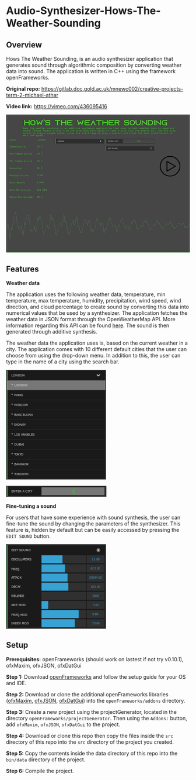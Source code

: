 # Audio-Synthesizer-Hows-The-Weather-Sounding

## Overview

Hows The Weather Sounding, is an audio synthesizer application that generates sound through algorithmic composition by converting weather data into sound. The application is written in C++ using the framework openFrameworks. 

**Original repo:** https://gitlab.doc.gold.ac.uk/mnewc002/creative-projects-term-2-michael-athar

**Video link:** https://vimeo.com/436095416

![](preview.gif)

## Features

**Weather data**

The application uses the following weather data, temperature, min temperature, max temperature, humidity, precipitation, wind speed, wind direction, and cloud percentage to create sound by converting this data into numerical values that be used by a synthesizer. The application fetches the weather data in JSON format through the OpenWeatherMap API. More information regarding this API can be found [here](https://openweathermap.org/api). The sound is then generated through additive synthesis. 

The weather data the application uses is, based on the current weather in a city. The application comes with 10 different default cities that the user can choose from using the drop-down menu. In addition to this, the user can type in the name of a city using the search bar. 

![](default-cities.png)

![](enter-a-city.png)

**Fine-tuning a sound**

For users that have some experience with sound synthesis, the user can fine-tune the sound by changing the parameters of the synthesizer. This feature is, hidden by default but can be easily accessed by pressing the ```EDIT SOUND``` button. 

![](edit-sound.png)

## Setup

**Prerequisites:**
openFrameworks (should work on lastest if not try v0.10.1),
ofxMaxim, 
ofxJSON,
ofxDatGui

**Step 1:** Download [openFrameworks](https://openframeworks.cc/download/) and follow the setup guide for your OS and IDE.

**Step 2:** Download or clone the additional openFrameworks libraries ([ofxMaxim](https://github.com/micknoise/Maximilian), [ofxJSON](https://github.com/jeffcrouse/ofxJSON), [ofxDatGui](https://github.com/braitsch/ofxDatGui)) into the ```openFrameworks/addons``` directory. 

**Step 3:** Create a new project using the projectGenerator, located in the directory ```openFrameworks/projectGenerator```. Then using the ```Addons:``` button, add ```ofxMaxim```, ```ofxJSON```, ```ofxDatGui``` to the project. 

**Step 4:** Download or clone this repo then copy the files inside the ```src``` directory of this repo into the ```src``` directory of the project you created.

**Step 5:** Copy the contents inside the data directory of this repo into the ```bin/data``` directory of the project.  

**Step 6:** Compile the project.
